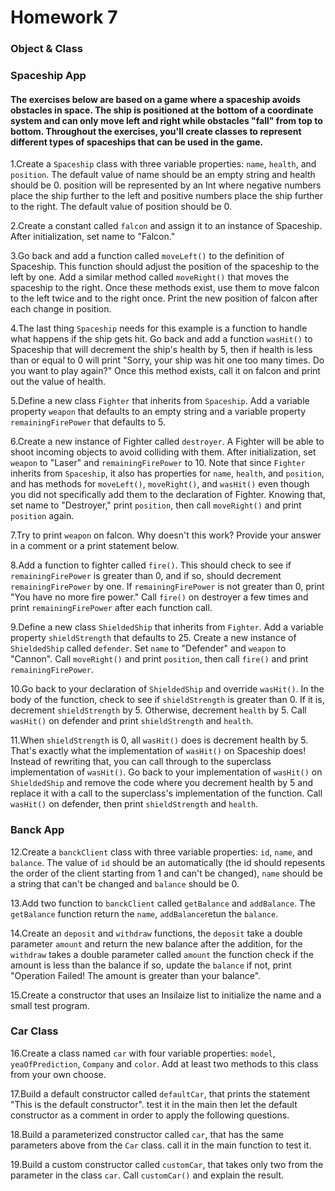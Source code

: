 # Homework 7 

### Object & Class

### Spaceship App

#### The exercises below are based on a game where a spaceship avoids obstacles in space. The ship is positioned at the bottom of a coordinate system and can only move left and right while obstacles "fall" from top to bottom. Throughout the exercises, you'll create classes to represent different types of spaceships that can be used in the game.

1.Create a `Spaceship` class with three variable properties: `name`, `health`, and `position`. The default value of name should be an empty string and health should be 0. position will be represented by an Int where negative numbers place the ship further to the left and positive numbers place the ship further to the right. The default value of position should be 0.

2.Create a constant called `falcon` and assign it to an instance of Spaceship. After initialization, set name to "Falcon."

3.Go back and add a function called `moveLeft()` to the definition of Spaceship. This function should adjust the position of the spaceship to the left by one. Add a similar method called `moveRight()` that moves the spaceship to the right. Once these methods exist, use them to move falcon to the left twice and to the right once. Print the new position of falcon after each change in position.

4.The last thing `Spaceship` needs for this example is a function to handle what happens if the ship gets hit. Go back and add a function `wasHit()` to Spaceship that will decrement the ship's health by 5, then if health is less than or equal to 0 will print "Sorry, your ship was hit one too many times. Do you want to play again?" Once this method exists, call it on falcon and print out the value of health.

5.Define a new class `Fighter` that inherits from `Spaceship`. Add a variable property `weapon` that defaults to an empty string and a variable property `remainingFirePower` that defaults to 5.

6.Create a new instance of Fighter called `destroyer`. A Fighter will be able to shoot incoming objects to avoid colliding with them. After initialization, set `weapon` to "Laser" and `remainingFirePower` to 10. Note that since `Fighter` inherits from `Spaceship`, it also has properties for `name`, `health`, and `position`, and has methods for `moveLeft()`, `moveRight()`, and `wasHit()` even though you did not specifically add them to the declaration of Fighter. Knowing that, set name to "Destroyer," print `position`, then call `moveRight()` and print `position` again.

7.Try to print `weapon` on falcon. Why doesn't this work? Provide your answer in a comment or a print statement below.

8.Add a function to fighter called `fire()`. This should check to see if `remainingFirePower` is greater than 0, and if so, should decrement `remainingFirePower` by one. If `remainingFirePower` is not greater than 0, print "You have no more fire power." Call `fire()` on destroyer a few times and print `remainingFirePower` after each function call.

9.Define a new class `ShieldedShip` that inherits from `Fighter`. Add a variable property `shieldStrength` that defaults to 25. Create a new instance of `ShieldedShip` called `defender`. Set `name` to "Defender" and `weapon` to "Cannon". Call `moveRight()` and print `position`, then call `fire()` and print `remainingFirePower`.

10.Go back to your declaration of `ShieldedShip` and override `wasHit()`. In the body of the function, check to see if `shieldStrength` is greater than 0. If it is, decrement `shieldStrength` by 5. Otherwise, decrement `health` by 5. Call `wasHit()` on defender and print `shieldStrength` and `health`.

11.When `shieldStrength` is 0, all `wasHit()` does is decrement health by 5. That's exactly what the implementation of `wasHit()` on Spaceship does! Instead of rewriting that, you can call through to the superclass implementation of `wasHit()`. Go back to your implementation of `wasHit()` on `ShieldedShip` and remove the code where you decrement health by 5 and replace it with a call to the superclass's implementation of the function. Call `wasHit()` on defender, then print `shieldStrength` and `health`.

### Banck App

12.Create a `banckClient` class with three variable properties: `id`, `name`, and `balance`. The value of `id` should be an automatically (the id should repesents the order of the client starting from 1 and can't be changed), `name` should be a string that can't be changed and `balance` should be 0.

13.Add two function to `banckClient` called `getBalance` and `addBalance`. The `getBalance` function return the `name`, `addBalance`retun the `balance`.

14.Create an `deposit` and `withdraw` functions, the `deposit` take a double parameter `amount` and return the new balance after the addition, for the `withdraw` takes a double parameter called `amount` the function check if the amount is less than the balance if so, update the `balance` if not, print "Operation Failed! The amount is greater than your balance".

15.Create a constructor that uses an Insilaize list to initialize the name and a small test program.

### Car Class

16.Create a class named `car` with four variable properties: `model`, `yeaOfPrediction`, `Company` and `color`. Add at least two methods to this class from your own choose. 

17.Build a default constructor called `defaultCar`, that prints the statement "This is the default constructor". test it in the main then let the default constructor as a comment in order to apply the following questions.

18.Build a parameterized constructor  called `car`, that has the same parameters above from the `Car` class. call it in the main function to test it.

19.Build a custom constructor called `customCar`,  that takes only two from the parameter in the class `car`. Call `customCar()` and explain the result.


 


